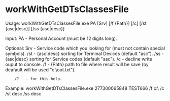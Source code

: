 # workWithGetDTsClassesFile

Usage:
        workWithGetDTsClassesFile.exe PA [Srv] [/f {Path}] [/c]
                                         [/st {asc|desc}] [/ss {asc|desc}]

Input:
        PA   - Personal Account (must be 12 digits long).

Optional:
        Srv  - Service code which you looking for
               (must not contain special symbols).
        /st  - {asc|desc} sorting for Terminal Devices
               (default "asc").
        /ss  - {asc|desc} sorting for Service codes
               (default "asc").
        /c   - decline write ouput to console.
        /f   - {Path} path to file where result will be save
               (by deafault will be used "c:\out.txt").

        /?   - for this help.

Example:
        workWithGetDTsClassesFile.exe 277300065848 TEST666 /f c:\ /c /st desc /ss desc
